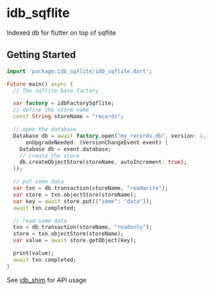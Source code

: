 # idb_sqflite

Indexed db for flutter on top of sqflite

## Getting Started

```dart
import 'package:idb_sqflite/idb_sqflite.dart';

Future main() async {
  // The sqflite base factory

  var factory = idbFactorySqflite;
  // define the store name
  const String storeName = "records";

  // open the database
  Database db = await factory.open("my_records.db", version: 1,
      onUpgradeNeeded: (VersionChangeEvent event) {
    Database db = event.database;
    // create the store
    db.createObjectStore(storeName, autoIncrement: true);
  });

  // put some data
  var txn = db.transaction(storeName, "readwrite");
  var store = txn.objectStore(storeName);
  var key = await store.put({"some": "data"});
  await txn.completed;

  // read some data
  txn = db.transaction(storeName, "readonly");
  store = txn.objectStore(storeName);
  var value = await store.getObject(key);

  print(value);
  await txn.completed;
}
```

See [idb_shim](https://github.com/tekartik/idb_shim.dart) for API usage